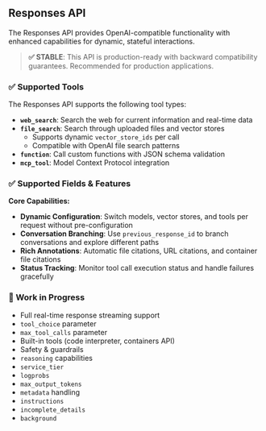 ## Responses API

The Responses API provides OpenAI-compatible functionality with enhanced capabilities for dynamic, stateful interactions.

> **✅ STABLE**: This API is production-ready with backward compatibility guarantees. Recommended for production applications.

### ✅ Supported Tools

The Responses API supports the following tool types:

- **`web_search`**: Search the web for current information and real-time data
- **`file_search`**: Search through uploaded files and vector stores
  - Supports dynamic `vector_store_ids` per call
  - Compatible with OpenAI file search patterns
- **`function`**: Call custom functions with JSON schema validation
- **`mcp_tool`**: Model Context Protocol integration

### ✅ Supported Fields & Features

**Core Capabilities:**
- **Dynamic Configuration**: Switch models, vector stores, and tools per request without pre-configuration
- **Conversation Branching**: Use `previous_response_id` to branch conversations and explore different paths
- **Rich Annotations**: Automatic file citations, URL citations, and container file citations
- **Status Tracking**: Monitor tool call execution status and handle failures gracefully

### 🚧 Work in Progress

- Full real-time response streaming support
- `tool_choice` parameter
- `max_tool_calls` parameter
- Built-in tools (code interpreter, containers API)
- Safety & guardrails
- `reasoning` capabilities
- `service_tier`
- `logprobs`
- `max_output_tokens`
- `metadata` handling
- `instructions`
- `incomplete_details`
- `background`